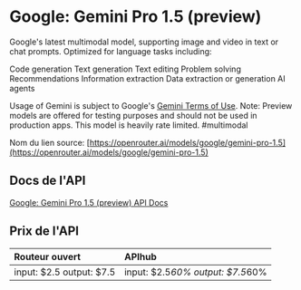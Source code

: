 # Google: Gemini Pro 1.5 (preview)

Google's latest multimodal model, supporting image and video in text or chat prompts.
Optimized for language tasks including:

Code generation
Text generation
Text editing
Problem solving
Recommendations
Information extraction
Data extraction or generation
AI agents

Usage of Gemini is subject to Google's [Gemini Terms of Use](https://ai.google.dev/terms).
Note: Preview models are offered for testing purposes and should not be used in production apps. This model is heavily rate limited.
#multimodal

Nom du lien source: [https://openrouter.ai/models/google/gemini-pro-1.5](https://openrouter.ai/models/google/gemini-pro-1.5)

## Docs de l'API

[Google: Gemini Pro 1.5 (preview) API Docs](../apis/fr/Google:_Gemini_Pro_1.5_(preview).md)

## Prix de l'API

| Routeur ouvert | APIhub |
|:---|:---|
| input: $2.5 output: $7.5 | input: $2.5*60% output: $7.5*60% |

